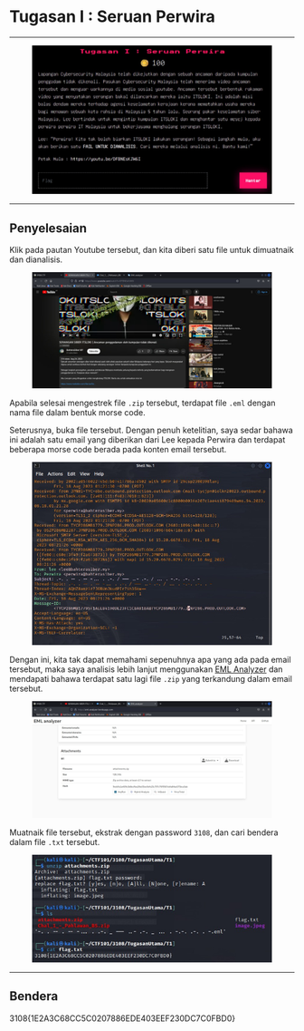 # Tugasan I : Seruan Perwira

***

<figure><img src="../../../../.gitbook/assets/image (1).png" alt=""><figcaption></figcaption></figure>

***

## Penyelesaian

Klik pada pautan Youtube tersebut, dan kita diberi satu file untuk dimuatnaik dan dianalisis.

<figure><img src="../../../../.gitbook/assets/image (2).png" alt=""><figcaption></figcaption></figure>

Apabila selesai mengestrek file `.zip` tersebut, terdapat file `.eml` dengan nama file dalam bentuk morse code.

Seterusnya, buka file tersebut. Dengan penuh ketelitian, saya sedar bahawa ini adalah satu email yang diberikan dari Lee kepada Perwira dan terdapat beberapa morse code berada pada konten email tersebut.

<figure><img src="../../../../.gitbook/assets/image (3).png" alt=""><figcaption></figcaption></figure>

Dengan ini, kita tak dapat memahami sepenuhnya apa yang ada pada email tersebut, maka saya analisis lebih lanjut menggunakan [EML Analyzer](https://eml-analyzer.herokuapp.com/) dan mendapati bahawa terdapat satu lagi file `.zip` yang terkandung dalam email tersebut.

<figure><img src="../../../../.gitbook/assets/image (4).png" alt=""><figcaption></figcaption></figure>

Muatnaik file tersebut, ekstrak dengan password `3108`, dan cari bendera dalam file `.txt` tersebut.

<figure><img src="../../../../.gitbook/assets/image (5).png" alt=""><figcaption></figcaption></figure>

***

## Bendera

3108{1E2A3C68CC5C0207886EDE403EEF230DC7C0FBD0}
